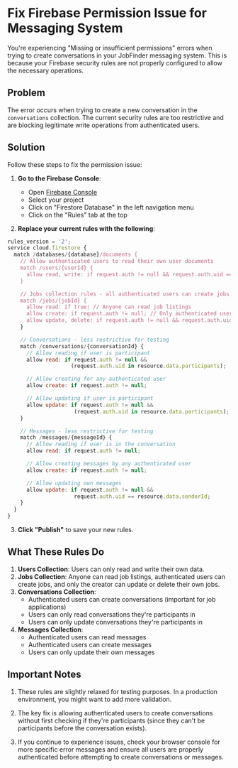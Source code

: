 # Fix Firebase Permission Issue for Messaging System

You're experiencing "Missing or insufficient permissions" errors when trying to create conversations in your JobFinder messaging system. This is because your Firebase security rules are not properly configured to allow the necessary operations.

## Problem

The error occurs when trying to create a new conversation in the `conversations` collection. The current security rules are too restrictive and are blocking legitimate write operations from authenticated users.

## Solution

Follow these steps to fix the permission issue:

1. **Go to the Firebase Console**:

    - Open [Firebase Console](https://console.firebase.google.com/)
    - Select your project
    - Click on "Firestore Database" in the left navigation menu
    - Click on the "Rules" tab at the top

2. **Replace your current rules with the following**:

```javascript
rules_version = '2';
service cloud.firestore {
  match /databases/{database}/documents {
    // Allow authenticated users to read their own user documents
    match /users/{userId} {
      allow read, write: if request.auth != null && request.auth.uid == userId;
    }

    // Jobs collection rules - all authenticated users can create jobs
    match /jobs/{jobId} {
      allow read: if true; // Anyone can read job listings
      allow create: if request.auth != null; // Only authenticated users can create jobs
      allow update, delete: if request.auth != null && request.auth.uid == resource.data.postedBy; // Only job creator can update/delete
    }

    // Conversations - less restrictive for testing
    match /conversations/{conversationId} {
      // Allow reading if user is participant
      allow read: if request.auth != null &&
                    (request.auth.uid in resource.data.participants);

      // Allow creating for any authenticated user
      allow create: if request.auth != null;

      // Allow updating if user is participant
      allow update: if request.auth != null &&
                     (request.auth.uid in resource.data.participants);
    }

    // Messages - less restrictive for testing
    match /messages/{messageId} {
      // Allow reading if user is in the conversation
      allow read: if request.auth != null;

      // Allow creating messages by any authenticated user
      allow create: if request.auth != null;

      // Allow updating own messages
      allow update: if request.auth != null &&
                     request.auth.uid == resource.data.senderId;
    }
  }
}
```

3. **Click "Publish"** to save your new rules.

## What These Rules Do

1. **Users Collection**: Users can only read and write their own data.
2. **Jobs Collection**: Anyone can read job listings, authenticated users can create jobs, and only the creator can update or delete their own jobs.
3. **Conversations Collection**:
    - Authenticated users can create conversations (important for job applications)
    - Users can only read conversations they're participants in
    - Users can only update conversations they're participants in
4. **Messages Collection**:
    - Authenticated users can read messages
    - Authenticated users can create messages
    - Users can only update their own messages

## Important Notes

1. These rules are slightly relaxed for testing purposes. In a production environment, you might want to add more validation.

2. The key fix is allowing authenticated users to create conversations without first checking if they're participants (since they can't be participants before the conversation exists).

3. If you continue to experience issues, check your browser console for more specific error messages and ensure all users are properly authenticated before attempting to create conversations or messages.
